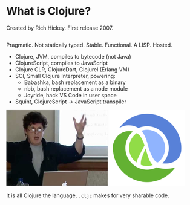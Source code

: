 <div class="slide">

# What is Clojure?

Created by Rich Hickey. First release 2007.

<div class="gutters-10 row">
<div class="column">

Pragmatic. Not statically typed.
Stable. Functional. A LISP. Hosted.

- Clojure, JVM, compiles to bytecode (not Java)
- ClojureScript, compiles to JavaScript
- Clojure CLR, ClojureDart, Clojurel (Erlang VM)
- SCI, Small Clojure Interpreter, powering:
  - Babashka, bash replacement as a binary
  - nbb, bash replacement as a node module
  - Joyride, hack VS Code in user space
- Squint, ClojureScript -> JavaScript transpiler

</div>

<div class="gutters-10 column center">
<img src="images/rich-hickey.png" height=200>
<img src="images/clj.png" height=200 width=200>
</div>
</div>

It is all Clojure the language, `.cljc` makes for very sharable code.

</div>

